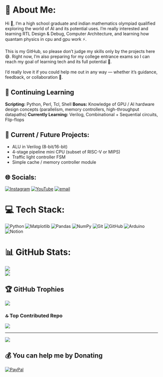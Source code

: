 # 💫 About Me:
Hi 👋, I’m a high school graduate and indian mathematics olympiad qualified exploring the world of AI and its potential uses. I’m really interested and learning RTL Design & Debug, Computer Architecture, and learning how quantam physics in cpu and gpu work ⚡.<br><br>This is my GitHub, so please don’t judge my skills only by the projects here 😅. Right now, I’m also preparing for my college entrance exams so I can reach my goal of learning tech and its full potential 🎯.<br><br>I’d really love it if you could help me out in any way — whether it’s guidance, feedback, or collaboration 🤝. 

## 🎯 Continuing Learning 
**Scripting:** Python, Perl, Tcl, Shell
**Bonus:** Knowledge of GPU / AI hardware design concepts (parallelism, memory controllers, high-throughput datapaths)
**Currently Learning:** Verilog, Combinational + Sequential circuits, Flip-flops

## 🚀 Current / Future Projects:
- ALU in Verilog (8-bit/16-bit)
- 4-stage pipeline mini CPU (subset of RISC-V or MIPS)
- Traffic light controller FSM
- Simple cache / memory controller module

## 🌐 Socials:
[![Instagram](https://img.shields.io/badge/Instagram-%23E4405F.svg?logo=Instagram&logoColor=white)](https://instagram.com/shivaam.thakurr) [![YouTube](https://img.shields.io/badge/YouTube-%23FF0000.svg?logo=YouTube&logoColor=white)](https://youtube.com/@Shivamthakur-07in) [![email](https://img.shields.io/badge/Email-D14836?logo=gmail&logoColor=white)](mailto:Thakurshivam2025@outlook.com) 

# 💻 Tech Stack:
![Python](https://img.shields.io/badge/python-3670A0?style=plastic&logo=python&logoColor=ffdd54) ![Matplotlib](https://img.shields.io/badge/Matplotlib-%23ffffff.svg?style=plastic&logo=Matplotlib&logoColor=black) ![Pandas](https://img.shields.io/badge/pandas-%23150458.svg?style=plastic&logo=pandas&logoColor=white) ![NumPy](https://img.shields.io/badge/numpy-%23013243.svg?style=plastic&logo=numpy&logoColor=white) ![Git](https://img.shields.io/badge/git-%23F05033.svg?style=plastic&logo=git&logoColor=white) ![GitHub](https://img.shields.io/badge/github-%23121011.svg?style=plastic&logo=github&logoColor=white) ![Arduino](https://img.shields.io/badge/-Arduino-00979D?style=plastic&logo=Arduino&logoColor=white) ![Notion](https://img.shields.io/badge/Notion-%23000000.svg?style=plastic&logo=notion&logoColor=white)
# 📊 GitHub Stats:
![](https://github-readme-stats.vercel.app/api?username=shiva07IN&theme=shadow_blue&hide_border=false&include_all_commits=true&count_private=true)<br/>
![](https://github-readme-stats.vercel.app/api/top-langs/?username=shiva07IN&theme=shadow_blue&hide_border=false&include_all_commits=true&count_private=true&layout=compact)

## 🏆 GitHub Trophies
![](https://github-profile-trophy.vercel.app/?username=shiva07IN&theme=shadow_blue&no-frame=false&no-bg=true&margin-w=4)

### 🔝 Top Contributed Repo
![](https://github-contributor-stats.vercel.app/api?username=shiva07IN&limit=5&theme=dark&combine_all_yearly_contributions=true)

---
[![](https://visitcount.itsvg.in/api?id=shiva07IN&icon=10&color=0)](https://visitcount.itsvg.in)

  ## 💰 You can help me by Donating
  [![PayPal](https://img.shields.io/badge/PayPal-00457C?style=for-the-badge&logo=paypal&logoColor=white)](https://paypal.me/shivamthakur0707) 

